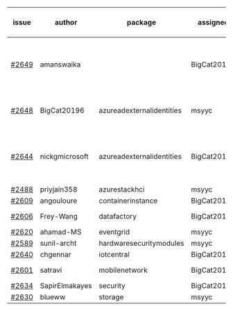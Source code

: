 | issue | author | package | assignee | bot advice | created date of issue | target release date | date from target |
| ------ | ------ | ------ | ------ | ------ | ------ | ------ | :-----: |
| [#2649](https://github.com/Azure/sdk-release-request/issues/2649) | amanswaika |   | BigCat20196 | failed to find Readme link and output folder!  <br> | 04-01 | 04-11 |   |
| [#2648](https://github.com/Azure/sdk-release-request/issues/2648) | BigCat20196 | azureadexternalidentities | msyyc | duplicated issue  <br>auto reply failed!  <br> | 04-01 | 04-18 |   |
| [#2644](https://github.com/Azure/sdk-release-request/issues/2644) | nickgmicrosoft | azureadexternalidentities | BigCat20196 | duplicated issue  <br>new issue ! <br> release date < 2 ! <br> | 03-31 | 04-04 | 1 |
| [#2488](https://github.com/Azure/sdk-release-request/issues/2488) | priyjain358 | azurestackhci | msyyc |   | 02-25 | 04-07 |   |
| [#2609](https://github.com/Azure/sdk-release-request/issues/2609) | angouloure | containerinstance | BigCat20196 |   | 03-24 | 04-14 |   |
| [#2606](https://github.com/Azure/sdk-release-request/issues/2606) | Frey-Wang | datafactory | BigCat20196 |   release date < 2 ! <br> | 03-24 | 04-04 | 1 |
| [#2620](https://github.com/Azure/sdk-release-request/issues/2620) | ahamad-MS | eventgrid | msyyc |   | 03-26 | 03-29 |   |
| [#2589](https://github.com/Azure/sdk-release-request/issues/2589) | sunil-archt | hardwaresecuritymodules | msyyc |   | 03-21 | 05-02 |   |
| [#2640](https://github.com/Azure/sdk-release-request/issues/2640) | chgennar | iotcentral | BigCat20196 |   | 03-30 | 04-13 |   |
| [#2601](https://github.com/Azure/sdk-release-request/issues/2601) | satravi | mobilenetwork | BigCat20196 | new comment.  <br> | 03-22 | 03-25 |   |
| [#2634](https://github.com/Azure/sdk-release-request/issues/2634) | SapirElmakayes | security | BigCat20196 |   | 03-28 | 03-30 |   |
| [#2630](https://github.com/Azure/sdk-release-request/issues/2630) | blueww | storage | msyyc |   | 03-28 | 04-11 |   |

